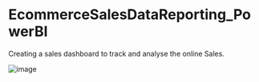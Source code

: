 # EcommerceSalesDataReporting_PowerBI
Creating a sales dashboard to track and analyse the online Sales.

![image](https://github.com/user-attachments/assets/2f819685-bd89-46e6-ba96-f7aae2bb9523)
